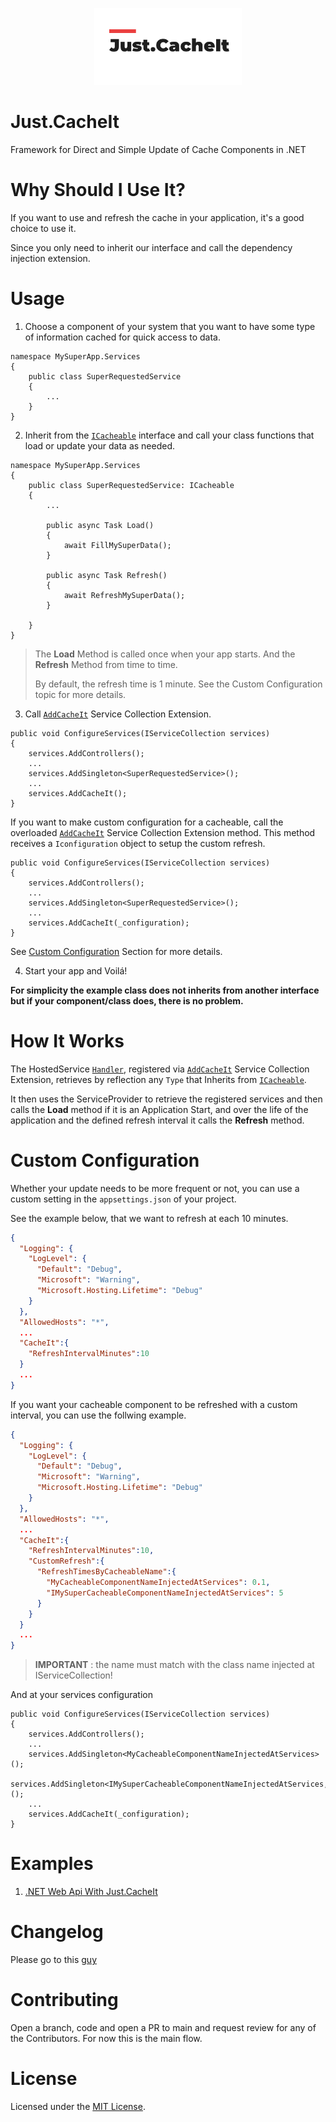 <p align="center">
    <img src="https://github.com/duccl/cache-it/blob/main/resources/images/Just.CacheIt_Logo.png" alt="Just.CacheIt_Logo.png">
</p>


# Just.CacheIt
Framework for Direct and Simple Update of Cache Components in .NET

# Why Should I Use It?
If you want to use and refresh the cache in your application, it's a good choice to use it.

Since you only need to inherit our interface and call the dependency injection extension.

# Usage
1. Choose a component of your system that you want to have some type of information cached for quick access to data.

```dotnet
namespace MySuperApp.Services
{
    public class SuperRequestedService
    {
        ...
    }
}
```

2. Inherit from the [`ICacheable`](/src/CacheIt/ICacheable.cs) interface and call your class functions that load or update your data as needed.

```dotnet
namespace MySuperApp.Services
{
    public class SuperRequestedService: ICacheable
    {
        ...

        public async Task Load()
        {
            await FillMySuperData();
        }

        public async Task Refresh()
        {
            await RefreshMySuperData();            
        }

    }
}
```

> The __Load__ Method is called once when your app starts. And the __Refresh__ Method from time to time.
> 
> By default, the refresh time is 1 minute. See the Custom Configuration topic for more details.

3. Call [`AddCacheIt`](src/CacheIt/Extensions/DependencyInjection/ServiceCollectionExtensions.cs) Service Collection Extension. 

```dotnet
public void ConfigureServices(IServiceCollection services)
{
    services.AddControllers();
    ...
    services.AddSingleton<SuperRequestedService>();
    ...
    services.AddCacheIt();
}
```

If you want to make custom configuration for a cacheable, call the overloaded [`AddCacheIt`](src/CacheIt/Extensions/DependencyInjection/ServiceCollectionExtensions.cs) Service Collection Extension method. This method receives a `Iconfiguration` object to setup the custom refresh.

```dotnet
public void ConfigureServices(IServiceCollection services)
{
    services.AddControllers();
    ...
    services.AddSingleton<SuperRequestedService>();
    ...
    services.AddCacheIt(_configuration);
}
```

See [Custom Configuration](#custom-configuration) Section for more details.

4. Start your app and Voilá!

__For simplicity the example class does not inherits from another interface but if your component/class does, there is no problem.__

# How It Works
The HostedService [`Handler`](src/CacheIt/Hosting/Handler.cs), registered via [`AddCacheIt`](src/CacheIt/Extensions/DependencyInjection/ServiceCollectionExtensions.cs) Service Collection Extension, retrieves by reflection any `Type` that Inherits from [`ICacheable`](src/CacheIt/ICacheable.cs).

It then uses the ServiceProvider to retrieve the registered services and then calls the __Load__ method if it is an Application Start, and over the life of the application and the defined refresh interval it calls the __Refresh__ method.

# Custom Configuration
Whether your update needs to be more frequent or not, you can use a custom setting in the `appsettings.json` of your project.

See the example below, that we want to refresh at each 10 minutes.

```json
{
  "Logging": {
    "LogLevel": {
      "Default": "Debug",
      "Microsoft": "Warning",
      "Microsoft.Hosting.Lifetime": "Debug"
    }
  },
  "AllowedHosts": "*",
  ...
  "CacheIt":{
    "RefreshIntervalMinutes":10
  }
  ...
}
```

If you want your cacheable component to be refreshed with a custom interval, you can use the follwing example.

```json
{
  "Logging": {
    "LogLevel": {
      "Default": "Debug",
      "Microsoft": "Warning",
      "Microsoft.Hosting.Lifetime": "Debug"
    }
  },
  "AllowedHosts": "*",
  ...
  "CacheIt":{
    "RefreshIntervalMinutes":10,
    "CustomRefresh":{
      "RefreshTimesByCacheableName":{
        "MyCacheableComponentNameInjectedAtServices": 0.1,
        "IMySuperCacheableComponentNameInjectedAtServices": 5
      }
    }
  }
  ...
}
```

> **IMPORTANT** : the name must match with the class name injected at IServiceCollection!

And at your services configuration
```dotnet
public void ConfigureServices(IServiceCollection services)
{
    services.AddControllers();
    ...
    services.AddSingleton<MyCacheableComponentNameInjectedAtServices>();
    services.AddSingleton<IMySuperCacheableComponentNameInjectedAtServices,MySuperCacheableComponentNameInjectedAtServices>();
    ...
    services.AddCacheIt(_configuration);
}
```

# Examples

1. [.NET Web Api With Just.CacheIt](/src/CacheIt.Tests/CacheIt.Tests.WebApi/)

# Changelog

Please go to this [guy](https://github.com/duccl/cache-it/blob/main/CHANGELOG.md)

# Contributing

Open a branch, code and open a PR to main and request review for any of the Contributors. For now this is the main flow.

# License

Licensed under the [MIT License](https://www.mit.edu/~amini/LICENSE.md).
